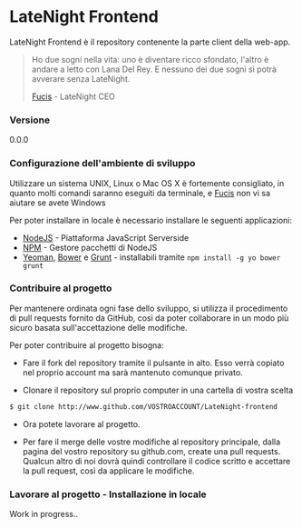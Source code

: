 # LateNight Frontend

LateNight Frontend è il repository contenente la parte client della web-app. 


> Ho due sogni nella vita: uno è diventare ricco sfondato,
> l'altro è andare a letto con Lana Del Rey.
> E nessuno dei due sogni si potrà avverare senza LateNight. 
> 
> [Fucis] - LateNight CEO


### Versione
0.0.0

### Configurazione dell'ambiente di sviluppo

Utilizzare un sistema UNIX, Linux o Mac OS X è fortemente consigliato, 
in quanto molti comandi saranno eseguiti da terminale, e [Fucis] non vi sa aiutare
se avete Windows

Per poter installare in locale è necessario installare le seguenti applicazioni:
* [NodeJS] - Piattaforma JavaScript Serverside
* [NPM] - Gestore pacchetti di NodeJS
* [Yeoman], [Bower] e [Grunt] - installabili tramite `npm install -g yo bower grunt`

### Contribuire al progetto

Per mantenere ordinata ogni fase dello sviluppo, si utilizza
il procedimento di pull requests fornito da GitHub,
così da poter collaborare in un modo più sicuro basata sull'accettazione delle modifiche.

Per poter contribuire al progetto bisogna:
* Fare il fork del repository tramite il pulsante in alto.
Esso verrà copiato nel proprio account ma sarà mantenuto comunque privato.

* Clonare il repository sul proprio computer in una cartella di vostra scelta
```sh
$ git clone http://www.github.com/VOSTROACCOUNT/LateNight-frontend
```

* Ora potete lavorare al progetto. 


* Per fare il merge delle vostre modifiche al repository principale,
dalla pagina del vostro repository su github.com, create una pull requests.
Qualcun altro di noi dovrà quindi controllare il codice scritto e accettare la pull request,
così da applicare le modifiche.

### Lavorare al progetto - Installazione in locale

Work in progress..

[Fucis]:http://alessandrofusco.co
[NodeJS]:https://nodejs.org/
[NPM]:https://www.npmjs.com/
[Yeoman]:http://yeoman.io/
[Bower]:http://bower.io/
[Grunt]:http://gruntjs.com
